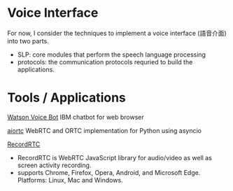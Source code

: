 # Voice Interface
For now, I consider the techniques to implement a voice interface (語音介面) into two parts.
- SLP: core modules that perform the speech language processing
- protocols: the communication protocols requried to build the applications.


# Tools / Applications
[Watson Voice Bot](https://github.com/IBM/watson-voice-bot) IBM chatbot for web browser

[aiortc](https://github.com/aiortc/aiortc) WebRTC and ORTC implementation for Python using asyncio

[RecordRTC](https://github.com/muaz-khan/RecordRTC)
- RecordRTC is WebRTC JavaScript library for audio/video as well as screen activity recording. 
- supports Chrome, Firefox, Opera, Android, and Microsoft Edge. Platforms: Linux, Mac and Windows.

